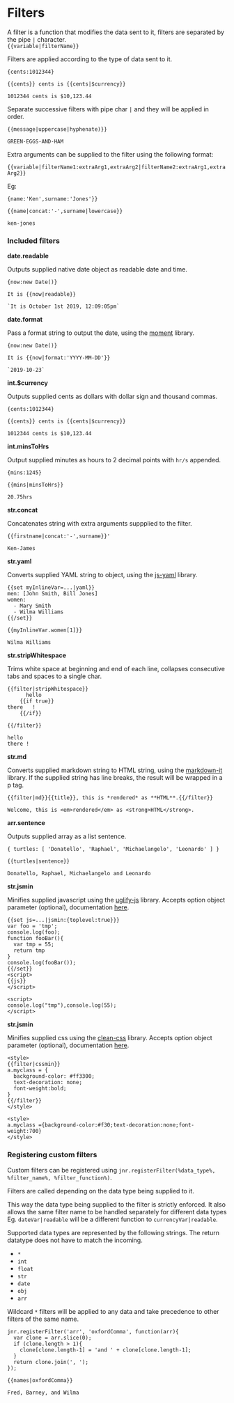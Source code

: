 # Filters


A filter is a function that modifies the data sent to it, filters are separated by the pipe `|` character.   
`{{variable|filterName}}`
    
Filters are applied according to the type of data sent to it.

```
{cents:1012344}
```

```
{{cents}} cents is {{cents|$currency}}
```

```
1012344 cents is $10,123.44
```

Separate successive filters with pipe char `|` and they will be applied in order.

```
{{message|uppercase|hyphenate)}}
```
```
GREEN-EGGS-AND-HAM
```

Extra arguments can be supplied to the filter using the following format:  

`{{variable|filterName1:extraArg1,extraArg2|filterName2:extraArg1,extraArg2}}`
 
Eg:
```
{name:'Ken',surname:'Jones'}}
```

```
{{name|concat:'-',surname|lowercase}}
```

```
ken-jones
```

### Included filters 


**date.readable**

Outputs supplied native date object as readable date and time.

```
{now:new Date()}
```
```
It is {{now|readable}}
```
```
`It is October 1st 2019, 12:09:05pm`
```

**date.format**

Pass a format string to output the date, using the [moment](https://www.npmjs.com/package/moment) library.

```
{now:new Date()}
```
```
It is {{now|format:'YYYY-MM-DD'}}
```
```
`2019-10-23`
```


**int.$currency**   

Outputs supplied cents as dollars with dollar sign and thousand commas.
```
{cents:1012344}
```
```
{{cents}} cents is {{cents|$currency}}
```
``` 
1012344 cents is $10,123.44
```

**int.minsToHrs**

Output supplied minutes as hours to 2 decimal points with `hr/s` appended.

``` 
{mins:1245}
```
```
{{mins|minsToHrs}}
```
``` 
20.75hrs
```

**str.concat**   

Concatenates string with extra arguments suppplied to the filter.
``` 
{{firstname|concat:'-',surname}}'
```
``` 
Ken-James
```

**str.yaml**   

Converts supplied YAML string to object, using the [js-yaml](https://www.npmjs.com/package/js-yaml) library.
``` 
{{set myInlineVar=...|yaml}}
men: [John Smith, Bill Jones]
women:
  - Mary Smith
  - Wilma Williams
{{/set}}

{{myInlineVar.women[1]}}
```
``` 
Wilma Williams
```

**str.stripWhitespace**

Trims white space at beginning and end of each line, collapses consecutive tabs and spaces to a single char.
```
{{filter|stripWhitespace}}
      hello 
    {{if true}}
there   !
    {{/if}}
    
{{/filter}}
```
```
hello 
there !
```

**str.md**   

Converts supplied markdown string to HTML string, using the [markdown-it](https://www.npmjs.com/package/markdown-it) library. If the supplied string has line breaks, the result will be wrapped in a p tag.
``` 
{{filter|md}}{{title}}, this is *rendered* as **HTML**.{{/filter}}
```
``` 
Welcome, this is <em>rendered</em> as <strong>HTML</strong>.
```

**arr.sentence**

Outputs supplied array as a list sentence.

``` 
{ turtles: [ 'Donatello', 'Raphael', 'Michaelangelo', 'Leonardo' ] }
```
``` 
{{turtles|sentence}}
```
``` 
Donatello, Raphael, Michaelangelo and Leonardo
```

**str.jsmin**   

Minifies supplied javascript using the [uglify-js](https://www.npmjs.com/package/uglify-js) library.
Accepts option object parameter (optional), documentation [here](https://www.npmjs.com/package/uglify-js#minify-options-structure).
``` 
{{set js=...|jsmin:{toplevel:true}}}
var foo = 'tmp';
console.log(foo);
function fooBar(){
  var tmp = 55;
  return tmp
}
console.log(fooBar());
{{/set}}
<script>
{{js}}
</script>
```

``` 
<script>
console.log("tmp"),console.log(55);
</script>
```


**str.jsmin**   

Minifies supplied css using the [clean-css](https://www.npmjs.com/package/clean-css) library.
Accepts option object parameter (optional), documentation [here](https://www.npmjs.com/package/clean-css#formatting-options).
``` 
<style>
{{filter|cssmin}}
a.myclass = {
  background-color: #ff3300;
  text-decoration: none;
  font-weight:bold;  
}
{{/filter}}
</style>
```

``` 
<style>
a.myclass ={background-color:#f30;text-decoration:none;font-weight:700}
</style>
```

### Registering custom filters 

Custom filters can be registered using `jnr.registerFilter(%data_type%, %filter_name%, %filter_function%)`.

Filters are called depending on the data type being supplied to it. 

This way the data type being supplied to the filter is strictly enforced. It also allows the same filter name to be handled separately for different data types Eg. `dateVar|readable` will be a different function to `currencyVar|readable`.

Supported data types are represented by the following strings. The return datatype does not have to match the incoming.

- `*`
- `int`
- `float`
- `str`
- `date`
- `obj`
- `arr`

Wildcard `*` filters will be applied to any data and take precedence to other filters of the same name. 

```node
jnr.registerFilter('arr', 'oxfordComma', function(arr){
  var clone = arr.slice(0);
  if (clone.length > 1){
    clone[clone.length-1] = 'and ' + clone[clone.length-1];
  }
  return clone.join(', ');
});
```

``` 
{{names|oxfordComma}}
```
``` 
Fred, Barney, and Wilma
```



